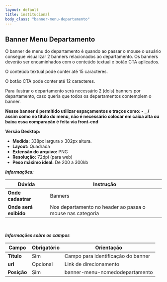 ```yaml
---
layout: default
title: institucional
body_class: "banner-menu-departamento"
---
```



## Banner Menu Departamento


O banner de menu do departamento é quando ao passar o mouse o usuário consegue visualizar 2 banners relacionados ao departamento. Os banners deverão ser encaminhados com o conteúdo textual e botão CTA aplicados.

O conteúdo textual pode conter até 15 caracteres.

O botão CTA pode conter até 12 caracteres.

Para ilustrar o departamento será necessário 2 (dois) banners por departamento, caso queria que todos os departamentos contemplem o banner.


**Nesse banner é permitido utilizar espaçamentos e traços como: - _ / assim como no título do menu, não é necessário colocar em caixa alta ou baixa essa comparação é feita via front-end**

**Versão Desktop:**

- **Medida:** 338px largura x 302px altura.
- **Layout:** Quadrada
- **Extensão do arquivo:** PNG
- **Resolução:** 72dpi (para web)
- **Peso máximo ideal:** De 200 a 300kb


**_Informações:_**

| Dúvida                | Instrução                                                        |
| --------------------- | ---------------------------------------------------------------- |
| **Onde cadastrar**    | Banners                                                          |
| **Onde será exibido** | Nos departamento no header ao passa o mouse nas categoria |


&nbsp;


***Informações sobre os campos***

| Campo         | Obrigatório         | Orientação                                |
| ------------- | ------------------- | ----------------------------------------- |
| **Título**      | Sim      | Campo para identificação do banner                      |
| **url** | Opcional |   Link de direcionamento   |
| **Posição** | Sim | banner-menu-nomedodepartamento     |